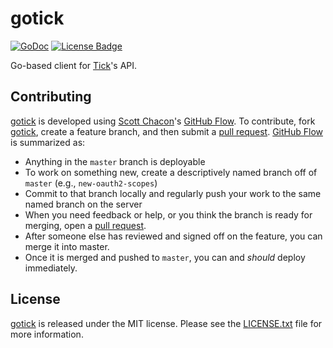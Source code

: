 # gotick

[![GoDoc][godoc image]][godoc link]
[![License Badge][license image]][LICENSE.txt]

Go-based client for [Tick][]'s API.

## Contributing

[gotick][] is developed using [Scott Chacon][]'s [GitHub Flow][].
To contribute, fork [gotick][], create a feature branch, and then
submit a [pull request][].  [GitHub Flow][] is summarized as:

- Anything in the `master` branch is deployable
- To work on something new, create a descriptively named branch off of
  `master` (e.g., `new-oauth2-scopes`)
- Commit to that branch locally and regularly push your work to the same
  named branch on the server
- When you need feedback or help, or you think the branch is ready for
  merging, open a [pull request][].
- After someone else has reviewed and signed off on the feature, you can
  merge it into master.
- Once it is merged and pushed to `master`, you can and *should* deploy
  immediately.

## License

[gotick][] is released under the MIT license.  Please see the
[LICENSE.txt][] file for more information.

[GitHub Flow]: http://scottchacon.com/2011/08/31/github-flow.html
[godoc image]: https://godoc.org/github.com/questrail/gotick?status.svg
[godoc link]: https://godoc.org/github.com/questrail/gotick
[gotick]: https://github.com/questrail/gotick
[LICENSE.txt]: https://github.com/questrail/gotick/blob/master/LICENSE.txt
[license image]: https://img.shields.io/badge/license-MIT-blue.svg
[pull request]: https://help.github.com/articles/using-pull-requests
[Scott Chacon]: http://scottchacon.com/about.html
[tick]: https://www.tickspot.com
